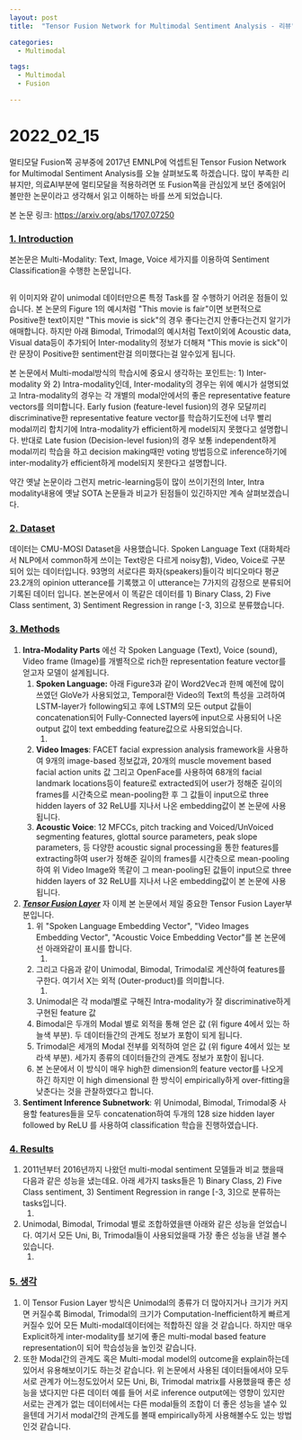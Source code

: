 ```yaml
---
layout: post
title:  "Tensor Fusion Network for Multimodal Sentiment Analysis - 리뷰"

categories:
  - Multimodal

tags:
  - Multimodal
  - Fusion

---
```


# 2022_02_15

멀티모달 Fusion쪽 공부중에 2017년 EMNLP에 억셉트된 Tensor Fusion Network for Multimodal Sentiment Analysis를 오늘 살펴보도록 하겠습니다. 많이 부족한 리뷰지만, 의료AI부분에 멀티모달을 적용하려면 또 Fusion쪽을 관심있게 보던 중에읽어볼만한 논문이라고 생각해서 읽고 이해하는 바를 쓰게 되었습니다.

본 논문 링크: https://arxiv.org/abs/1707.07250

### <u>1. Introduction</u>

본논문은 Multi-Modality: Text, Image, Voice 세가지를 이용하여 Sentiment Classification을 수행한 논문입니다.

<img src="{{ site.url }}{{ site.baseurl }}/assets/images/image-20220214131050571.png" alt="">

위 이미지와 같이 unimodal 데이터만으론 특정 Task를 잘 수행하기 어려운 점들이 있습니다. 본 논문의 Figure 1의 예시처럼 "This movie is fair"이면 보편적으로 Positive한 text이지만 "This movie is sick"의 경우 좋다는건지 안좋다는건지 알기가 애매합니다. 하지만 아래 Bimodal, Trimodal의 예시처럼 Text이외에 Acoustic data, Visual data등이 추가되어 Inter-modality의 정보가 더해져 "This movie is sick"이란 문장이 Positive한 sentiment란걸 의미했다는걸 알수있게 됩니다.

본 논문에서 Multi-modal방식의 학습시에 중요시 생각하는 포인트는: 1) Inter-modality 와 2) Intra-modality인데, Inter-modality의 경우는 위에 예시가 설명되었고 Intra-modality의 경우는 각 개별의 modal안에서의 좋은 representative feature vectors를 의미합니다. Early fusion (feature-level fusion)의 경우 모달끼리 discriminative한 representative feature vector를 학습하기도전에 너무 빨리 modal끼리 합치기에 Intra-modality가 efficient하게 model되지 못했다고 설명합니다. 반대로 Late fusion (Decision-level fusion)의 경우 보통 independent하게 modal끼리 학습을 하고 decision making때만 voting 방법등으로 inference하기에 inter-modality가 efficient하게 model되지 못한다고 설명합니다. 

약간 옛날 논문이라 그런지 metric-learning등이 많이 쓰이기전의 Inter, Intra modality내용에 옛날 SOTA 논문들과 비교가 된점들이 있긴하지만 계속 살펴보겠습니다.

### <u>2. Dataset</u>

데이터는 CMU-MOSI Dataset을 사용했습니다. Spoken Language Text (대화체라서 NLP에서 common하게 쓰이는 Text랑은 다르게 noisy함), Video, Voice로 구분되어 있는 데이터입니다. 93명의 서로다른 화자(speakers)들이각 비디오마다 평균 23.2개의 opinion utterance를 기록했고 이 utterance는 7가지의 감정으로 분류되어 기록된 데이터 입니다. 본논문에서 이 똑같은 데이터를 1) Binary Class, 2) Five Class sentiment, 3) Sentiment Regression in range [-3, 3]으로 분류했습니다.

### <u>3. Methods</u>

1. **Intra-Modality Parts** 에선 각 Spoken Language (Text), Voice (sound), Video frame (Image)를 개별적으로 rich한 representation feature vector를 얻고자 모델이 설계됩니다.
   1. **Spoken Language:** 아래 Figure3과 같이 Word2Vec과 한께 예전에 많이 쓰였던 GloVe가 사용되었고, Temporal한 Video의 Text의 특성을 고려하여 LSTM-layer가 following되고 후에 LSTM의 모든 output 값들이 concatenation되어 Fully-Connected layers에 input으로 사용되어 나온 output 값이 text embedding feature값으로 사용되었습니다.
      1. <img src="{{ site.url }}{{ site.baseurl }}/assets/images/image-20220214152245455.png" alt="">
   2. **Video Images**: FACET facial expression analysis framework을 사용하여 9개의 image-based 정보값과, 20개의 muscle movement based facial action units 값 그리고 OpenFace를 사용하여 68개의 facial landmark locations등이 feature로 extracted되어 user가 정해준 길이의 frames를 시간축으로 mean-pooling한 후 그 값들이 input으로 three hidden layers of 32 ReLU를 지나서 나온 embedding값이 본 논문에 사용됩니다.
   3. **Acoustic Voice**: 12 MFCCs, pitch tracking and Voiced/UnVoiced segmenting features, glottal source parameters, peak slope parameters, 등 다양한 acoustic signal processing을 통한 features를  extracting하여 user가 정해준 길이의 frames를 시간축으로 mean-pooling하여 위 Video Image와 똑같이 그 mean-pooling된 값들이 input으로 three hidden layers of 32 ReLU를 지나서 나온 embedding값이 본 논문에 사용됩니다.
2. ***<u>Tensor Fusion Layer</u>*** 자 이제 본 논문에서 제일 중요한 Tensor Fusion Layer부분입니다.
   1. 위 "Spoken Language Embedding Vector", "Video Images Embedding Vector", "Acoustic Voice Embedding Vector"를 본 논문에선 아래와같이 표시를 합니다.
      1. <img src="{{ site.url }}{{ site.baseurl }}/assets/images/image-20220214161716346.png" alt="">
   2. 그리고 다음과 같이 Unimodal, Bimodal, Trimodal로 계산하여 features를 구한다. 여기서 X는 외적 (Outer-product)를 의미합니다.
      1. <img src="{{ site.url }}{{ site.baseurl }}/assets/images/image-20220214161909810.png" alt="">
   3. Unimodal은 각 modal별로 구해진 Intra-modality가 잘 discriminative하게 구현된 feature 값
   4. Bimodal은 두개의 Modal 별로 외적을 통해 얻은 값 (위 figure 4에서 있는 하늘색 부분). 두 데이터들간의 관계도 정보가 포함이 되게 됩니다.
   5. Trimodal은 세개의 Modal 전부를 외적하여 얻은 값 (위 figure 4에서 있는 보라색 부분). 세가지 종류의 데이터들간의 관계도 정보가 포함이 됩니다.
   6. 본 논문에서 이 방식이 매우 high한 dimension의 feature vector를 나오게 하긴 하지만 이 high dimensional 한 방식이 empirically하게  over-fitting을 낮춘다는 것을 관찰하였다고 합니다.
3. **Sentiment Inference Subnetwork**: 위 Unimodal, Bimodal, Trimodal중 사용할 features들을 모두 concatenation하여 두개의 128 size hidden layer followed by ReLU 를 사용하여 classification 학습을 진행하였습니다.

### <u>4. Results</u>

1. 2011년부터 2016년까지 나왔던 multi-modal sentiment 모델들과 비교 했을때 다음과 같은 성능을 냈는데요. 아래 세가지 tasks들은 1) Binary Class, 2) Five Class sentiment, 3) Sentiment Regression in range [-3, 3]으로 분류하는 tasks입니다.
   1. <img src="{{ site.url }}{{ site.baseurl }}/assets/images/image-20220214164118493.png" alt="">
2. Unimodal, Bimodal, Trimodal 별로 조합하였을땐 아래와 같은 성능을 얻었습니다. 여기서 모든 Uni, Bi, Trimodal들이 사용되었을때 가장 좋은 성능을 낸걸 볼수 있습니다.
   1. <img src="{{ site.url }}{{ site.baseurl }}/assets/images/image-20220214164403593.png" alt="">

### <u>5. 생각</u>

1. 이 Tensor Fusion Layer 방식은 Unimodal의 종류가 더 많아지거나 크기가 커지면 커질수록 Bimodal, Trimodal의 크기가 Computation-Inefficient하게 빠르게 커질수 있어 모든 Multi-modal데이터에는 적합하진 않을 것 같습니다. 하지만 매우 Explicit하게 inter-modality를 보기에 좋은 multi-modal based feature representation이 되어 학습성능을 높인것 같습니다.
2. 또한 Modal간의 관계도 혹은 Multi-modal model의 outcome을 explain하는데 있어서 유용해보이기도 하는것 같습니다. 위 논문에서 사용된 데이터들에서야 모두 서로 관계가 어느정도있어서 모든 Uni, Bi, Trimodal matrix를 사용했을때 좋은 성능을 냈다지만 다른 데이터 예를 들어 서로 inference output에는 영향이 있지만 서로는 관계가 없는 데이터에서는 다른 modal들의 조합이 더 좋은 성능을 낼수 있을텐데 거기서 modal간의 관계도를 볼때 empirically하게 사용해볼수도 있는 방법인것 같습니다.

